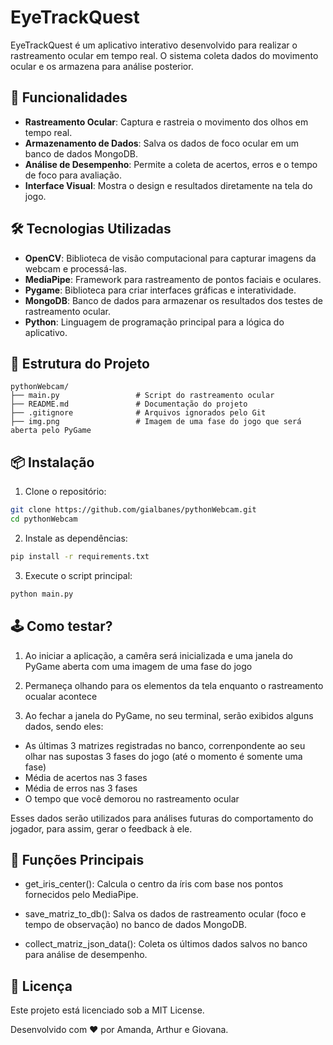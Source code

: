 # EyeTrackQuest

EyeTrackQuest é um aplicativo interativo desenvolvido para realizar o rastreamento ocular em tempo real. O sistema coleta dados do movimento ocular e os armazena para análise posterior.

## 🚀 Funcionalidades
- **Rastreamento Ocular**: Captura e rastreia o movimento dos olhos em tempo real.
- **Armazenamento de Dados**: Salva os dados de foco ocular em um banco de dados MongoDB.
- **Análise de Desempenho**: Permite a coleta de acertos, erros e o tempo de foco para avaliação.
- **Interface Visual**: Mostra o design e resultados diretamente na tela do jogo.

## 🛠️ Tecnologias Utilizadas
- **OpenCV**: Biblioteca de visão computacional para capturar imagens da webcam e processá-las.
- **MediaPipe**: Framework para rastreamento de pontos faciais e oculares.
- **Pygame**: Biblioteca para criar interfaces gráficas e interatividade.
- **MongoDB**: Banco de dados para armazenar os resultados dos testes de rastreamento ocular.
- **Python**: Linguagem de programação principal para a lógica do aplicativo.

## 📂 Estrutura do Projeto

```plaintext
pythonWebcam/
├── main.py                 # Script do rastreamento ocular
├── README.md               # Documentação do projeto
├── .gitignore              # Arquivos ignorados pelo Git
├── img.png                 # Imagem de uma fase do jogo que será aberta pelo PyGame
```

## 📦 Instalação
1. Clone o repositório:

```bash
git clone https://github.com/gialbanes/pythonWebcam.git
cd pythonWebcam
```

2. Instale as dependências:

```bash
pip install -r requirements.txt
```

3. Execute o script principal:
```bash
python main.py
```

## 🕹️ Como testar?
1. Ao iniciar a aplicação, a camêra será inicializada e uma janela do PyGame aberta com uma imagem de uma fase do jogo

2. Permaneça olhando para os elementos da tela enquanto o rastreamento ocualar acontece

3. Ao fechar a janela do PyGame, no seu terminal, serão exibidos alguns dados, sendo eles:
- As últimas 3 matrizes registradas no banco, correnpondente ao seu olhar nas supostas 3 fases do jogo (até o momento é somente uma fase)
- Média de acertos nas 3 fases
- Média de erros nas 3 fases
- O tempo que você demorou no rastreamento ocular 

Esses dados serão utilizados para análises futuras do comportamento do jogador, para assim, gerar o feedback à ele.


## 📖 Funções Principais
- get_iris_center(): Calcula o centro da íris com base nos pontos fornecidos pelo MediaPipe.

- save_matriz_to_db(): Salva os dados de rastreamento ocular (foco e tempo de observação) no banco de dados MongoDB.

- collect_matriz_json_data(): Coleta os últimos dados salvos no banco para análise de desempenho.

## 📄 Licença
Este projeto está licenciado sob a MIT License.

Desenvolvido com ❤️ por Amanda, Arthur e Giovana.
